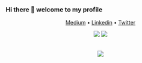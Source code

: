 ### Hi there 👋 welcome to my profile
<div align="center">
  <p align="center">
    <a target="_blank" href="https://minipachru.medium.com/">Medium</a> •
    <a target="_blank" href="https://www.linkedin.com/in/miguel-pacheco-5229131b5/">Linkedin</a> •
    <a target="_blank" href="https://twitter.com/miguelpacheco_">Twitter</a>
  </p>
 <img src="https://github-readme-stats.vercel.app/api?username=Miguel22247&show_icons=true&line_height=45&theme=onedark&include_all_commits=true" />
  <img src="https://github-readme-stackoverflow.vercel.app/?userID=15132611" />
  <br />
  <br />
  <br />
 <img src="https://github-readme-stats.vercel.app/api/pin/?username=Miguel22247&repo=holbertonschool_low_level_programming)](https://github.com/Miguel22247/holbertonschool-low_level_programming)" />
</div>
